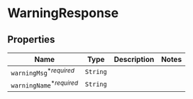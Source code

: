 

# WarningResponse



## Properties

Name | Type | Description | Notes
------------ | ------------- | ------------- | -------------
| `warningMsg`<sup>*_required_</sup> | ```String``` |    |  |
| `warningName`<sup>*_required_</sup> | ```String``` |    |  |



